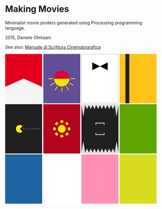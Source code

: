 # Making Movies
Minimalist movie posters generated using Processing programming language.

2015, Daniele Olmisani

See also: [Manuale di Scrittura Cinematografica](https://github.com/mad4j/processing-movies/blob/master/manuale-di-programmazione-cinematografica/README.md)

<img src="rush/rush.png" width="120px" title="Rush">
<img src="from_dusk_till_dawn/from-dusk-till-dawn.png" width="120px" title="From Dusk till Dawn">
<img src="dr_no/dr-no.png" width="120px" title="Dr. No">
<img src="kill_bill/kill-bill.png" width="120px" title="Kill Bill">
<img src="pixels/pixels.png" width="120px" title="Pixels">
<img src="iron_man/iron-man.png" width="120px" title="Iron Man">
<img src="alien/alien.png" width="120px" title="Alien">

<img src="hulk/hulk.png" width="120px" title="Hulk">
<img src="avatar/avatar.png" width="120px" title="Avatar">
<img src="american_history_x/american-history-x.png" width="120px" title="American History X">
<img src="fight_club/fight-club.png" width="120px" title="Fight Club">
<img src="shrek/shrek.png" width="120px" title="Shrek">
